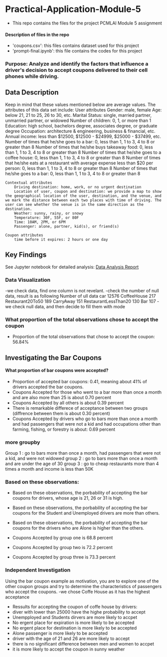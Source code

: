 # Practical-Application-Module-5
- This repo contains the files for the project PCMLAI Module 5 assignment 
#### Description of files in the repo
- 'coupons.csv': this files contains dataset used for this project 
- 'prompt-final.ipynb': this file contains the codes for this project 
### Purpose: Analyze and identify the factors that influence a driver's decision to accept coupons delivered to their cell phones while driving.

## Data Description
Keep in mind that these values mentioned below are average values.
The attributes of this data set include:
    User attributes
        Gender: male, female
        Age: below 21, 21 to 25, 26 to 30, etc.
        Marital Status: single, married partner, unmarried partner, or widowed
        Number of children: 0, 1, or more than 1
        Education: high school, bachelors degree, associates degree, or graduate degree
        Occupation: architecture & engineering, business & financial, etc.
        Annual income: less than $12500, $12500 - $24999, $25000 - $37499, etc.
        Number of times that he/she goes to a bar: 0, less than 1, 1 to 3, 4 to 8 or greater than 8
        Number of times that he/she buys takeaway food: 0, less than 1, 1 to 3, 4 to 8 or greater than 8
        Number of times that he/she goes to a coffee house: 0, less than 1, 1 to 3, 4 to 8 or greater than 8
        Number of times that he/she eats at a restaurant with average expense less than $20 per person: 0, less than 1, 1 to 3, 4 to 8 or greater than 8
        Number of times that he/she goes to a bar: 0, less than 1, 1 to 3, 4 to 8 or greater than 8

    Contextual attributes
        Driving destination: home, work, or no urgent destination
        Location of user, coupon and destination: we provide a map to show the geographical location of the user, destination, and the venue, and we mark the distance between each two places with time of driving. The user can see whether the venue is in the same direction as the destination.
        Weather: sunny, rainy, or snowy
        Temperature: 30F, 55F, or 80F
        Time: 10AM, 2PM, or 6PM
        Passenger: alone, partner, kid(s), or friend(s)

    Coupon attributes
        time before it expires: 2 hours or one day


## Key Findings
See Jupyter notebook for detailed analysis: [Data Analysis Report](prompt-final.ipynb)

### Data Visualization 
-we check data, find one column is not revelant.
-check the number of null data, result is as following 
Number of ull data 
 car                     12576
CoffeeHouse               217
Restaurant20To50          189
CarryAway                 151
RestaurantLessThan20      130
Bar                       107
-we check null data, and then decide to fill them with mode 

### What proportion of the total observations chose to accept the coupon
- Proportion of the total observations that chose to accept the coupon: 56.84%

## Investigating the Bar Coupons
#### What proportion of bar coupons were accepted? 
- Proportion of accepted bar coupons: 0.41, meaning about 41% of drivers accepted the bar coupons.
- Coupons Accepted for those who went to a bar more than once a month and are also more than 25 is about 0.70 percent
- Coupons Accepted by all others is about 0.39 percent
- There is remarkable differece of acceptance between two groups (diffrence between them is about 0.30 percent)
- Coupons Accepted by drivers who go to bars more than once a month and had passengers that were not a kid and had occupations other than farming, fishing, or forestry is about:
        0.69 percent

### more groupby 
Group 1 : go to bars more than once a month, had passengers that were not a kid, and were not widowed
group 2 : go to bars more than once a month and are under the age of 30
group 3 : go to cheap restaurants more than 4 times a month and income is less than 50K

### Based on these observations: 
- Based on these observations, the porbability of accepting the bar coupons for drivers, whose age is 21, 26 or 31 is high.
- Based on these observations, the porbability of accepting the bar coupons for the Student and Unemployed drivers are more than others.
- Based on these observations, the porbability of accepting the bar coupons for the drivers who are Alone is higher than the others.

- Coupons Accepted by group one is 68.8 percent
- Coupons Accepted by group two is 72.2 percent
- Coupons Accepted by group three is 73.3 percent

### Independent Investigation
Using the bar coupon example as motivation, you are to explore one of the other coupon groups and try to determine the characteristics of passengers who accept the coupons. 
-we chose Coffe House as it has the highest acceptance
- Ressults for accepting the coupon of coffe house by drivers:
- diver with lower than 25000 have the highe probability to accept
- Unempployed and Students dirvers are more likely to accpet
- No ergent place for expiration is more likely to be accepted
- No ergent place for destination is more likely to be accepted
- Alone passenger is more likely to be accepted
- driver with the age of 21 and 26 are more likely to accept
- there is no significant difference between men and women to accpet
- it is more likely to accept the coupon in sunny weather
